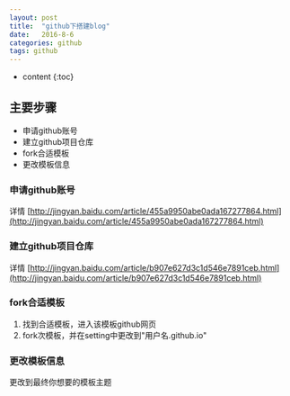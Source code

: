 ```yaml
---
layout: post
title:  "github下搭建blog"
date:   2016-8-6 
categories: github
tags: github
---
```


* content
{:toc}

## 主要步骤




* 申请github账号
* 建立github项目仓库
* fork合适模板
* 更改模板信息

### 申请github账号

详情 [http://jingyan.baidu.com/article/455a9950abe0ada167277864.html](http://jingyan.baidu.com/article/455a9950abe0ada167277864.html)

### 建立github项目仓库

详情 [http://jingyan.baidu.com/article/b907e627d3c1d546e7891ceb.html](http://jingyan.baidu.com/article/b907e627d3c1d546e7891ceb.html)

### fork合适模板

1. 找到合适模板，进入该模板github网页
2. fork次模板，并在setting中更改到"用户名.github.io"

### 更改模板信息

更改到最终你想要的模板主题
